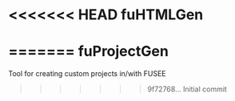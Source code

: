 <<<<<<< HEAD
fuHTMLGen
===========
=======
fuProjectGen
============

Tool for creating custom projects in/with FUSEE
>>>>>>> 9f72768... Initial commit
